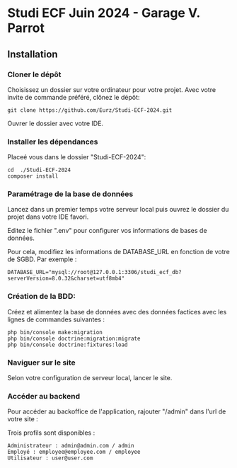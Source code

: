 # Studi ECF Juin 2024 - Garage V. Parrot

## Installation

### Cloner le dépôt

Choisissez un dossier sur votre ordinateur pour votre projet.
Avec votre invite de commande préféré, clônez le dépôt:

```
git clone https://github.com/Eurz/Studi-ECF-2024.git
```

Ouvrer le dossier avec votre IDE.

### Installer les dépendances

Placeé vous dans le dossier "Studi-ECF-2024":

```
cd  ./Studi-ECF-2024
composer install
```

### Paramétrage de la base de données

Lancez dans un premier temps votre serveur local puis ouvrez le dossier du projet dans votre IDE favori.

Editez le fichier ".env" pour configurer vos informations de bases de données.

Pour cela, modifiez les informations de DATABASE_URL en fonction de votre de SGBD.
Par exemple :

```
DATABASE_URL="mysql://root@127.0.0.1:3306/studi_ecf_db?serverVersion=8.0.32&charset=utf8mb4"
```

### Création de la BDD:

Créez et alimentez la base de données avec des données factices avec les lignes de commandes suivantes :

```
php bin/console make:migration
php bin/console doctrine:migration:migrate
php bin/console doctrine:fixtures:load
```

### Naviguer sur le site

Selon votre configuration de serveur local, lancer le site.

### Accéder au backend

Pour accéder au backoffice de l'application, rajouter "/admin" dans l'url de votre site :

Trois profils sont disponibles :

```
Administrateur : admin@admin.com / admin
Employé : employee@employee.com / employee
Utilisateur : user@user.com
```
